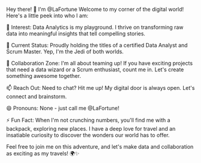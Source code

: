 Hey there! 👋 I'm @LaFortune
Welcome to my corner of the digital world! Here's a little peek into who I am:

👀 Interest: Data Analytics is my playground. I thrive on transforming raw data into meaningful insights that tell compelling stories.

🌱 Current Status: Proudly holding the titles of a certified Data Analyst and Scrum Master. Yep, I'm the Jedi of both worlds.

💞️ Collaboration Zone: I'm all about teaming up! If you have exciting projects that need a data wizard or a Scrum enthusiast, count me in. Let's create something awesome together.

📫 Reach Out: Need to chat? Hit me up! My digital door is always open. Let's connect and brainstorm.

😄 Pronouns: None - just call me @LaFortune!

⚡ Fun Fact: When I'm not crunching numbers, you'll find me with a backpack, exploring new places. I have a deep love for travel and an insatiable curiosity to discover the wonders our world has to offer.

Feel free to join me on this adventure, and let's make data and collaboration as exciting as my travels! 🌍✨
